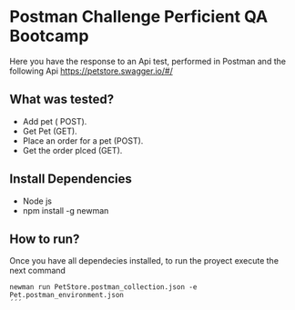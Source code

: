 # Postman Challenge Perficient QA Bootcamp

Here you have the response to an Api test, performed in Postman and the following  Api https://petstore.swagger.io/#/ 

## What was tested?

- Add pet ( POST).
- Get Pet (GET).
- Place an order for a pet (POST).
- Get the order plced (GET).

## Install Dependencies

- Node js
- npm install -g newman

## How to run?

Once you have all dependecies installed, to run the proyect execute the next command 

```
newman run PetStore.postman_collection.json -e Pet.postman_environment.json
´´´
